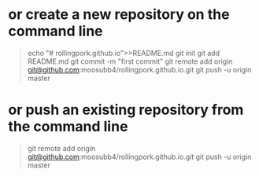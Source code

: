 # or create a new repository on the command line
>echo "# rollingpork.github.io">>README.md
git init
git add README.md
git commit -m "first commit"
git remote add origin git@github.com:moosubb4/rollingpork.github.io.git
git push -u origin master
# or push an existing repository from the command line
>git remote add origin git@github.com:moosubb4/rollingpork.github.io.git
git push -u origin master

